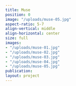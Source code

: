```yaml
---
title: Muse
position: 0
image: "/uploads/muse-05.jpg"
aspect-ratio: 5-7
align-vertical: middle
align-horizontal: center
size: full
images:
- "/uploads/muse-01.jpg"
- "/uploads/muse-02.jpg"
- "/uploads/muse-03.jpg"
- "/uploads/muse-04.jpg"
- "/uploads/muse-05.jpg"
publication: 
layout: project
---
```


